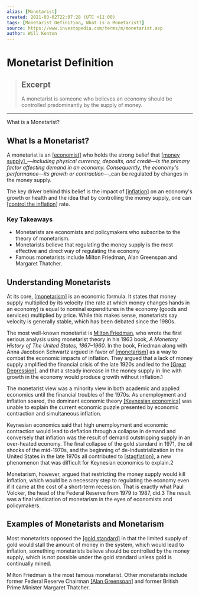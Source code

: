 ```yaml
---
alias: [Monetarist]
created: 2021-03-02T22:07:28 (UTC +11:00)
tags: [Monetarist Definition, What is a Monetarist?]
source: https://www.investopedia.com/terms/m/monetarist.asp
author: Will Kenton
---
```


# Monetarist Definition

> ## Excerpt
> A monetarist is someone who believes an economy should be controlled predominantly by the supply of money.

---

What is a Monetarist?
## What Is a Monetarist?

A monetarist is an [[economist]](https://www.investopedia.com/terms/e/economist.asp) who holds the strong belief that [[money supply]](https://www.investopedia.com/terms/m/moneysupply.asp)_—_including physical currency, deposits, and credit_—_is the primary factor affecting demand in an economy. Consequently, the economy's performance_—_its growth or contraction_—_can be regulated by changes in the money supply.

The key driver behind this belief is the impact of [[inflation]](https://www.investopedia.com/terms/i/inflation.asp) on an economy's growth or health and the idea that by controlling the money supply, one can [[control the inflation]](https://www.investopedia.com/video/play/what-is-inflation/) rate.

### Key Takeaways

-   Monetarists are economists and policymakers who subscribe to the theory of monetarism.
-   Monetarists believe that regulating the money supply is the most effective and direct way of regulating the economy
-   Famous monetarists include Milton Friedman, Alan Greenspan and Margaret Thatcher.

## Understanding Monetarists

At its core, [[monetarism]](https://www.investopedia.com/terms/m/monetarism.asp) is an economic formula. It states that money supply multiplied by its velocity (the rate at which money changes hands in an economy) is equal to nominal expenditures in the economy (goods and services) multiplied by price. While this makes sense, monetarists say velocity is generally stable, which has been debated since the 1980s.

The most well-known monetarist is [Milton Friedman](https://www.investopedia.com/terms/m/milton-friedman.asp), who wrote the first serious analysis using monetarist theory in his 1963 book, _A Monetary History of The United States, 1867–1960_. In the book, Friedman along with Anna Jacobson Schwartz argued in favor of [[monetarism]](https://www.investopedia.com/terms/m/monetarism.asp) as a way to combat the economic impacts of inflation. They argued that a lack of money supply amplified the financial crisis of the late 1920s and led to the [[Great Depression]](https://www.investopedia.com/terms/g/great_depression.asp), and that a steady increase in the money supply in line with growth in the economy would produce growth without inflation.1

The monetarist view was a minority view in both academic and applied economics until the financial troubles of the 1970s. As unemployment and inflation soared, the dominant economic theory [[Keynesian economics]](https://www.investopedia.com/terms/k/keynesianeconomics.asp) was unable to explain the current economic puzzle presented by economic contraction and simultaneous inflation.

Keynesian economics said that high unemployment and economic contraction would lead to deflation through a collapse in demand and conversely that inflation was the result of demand outstripping supply in an over-heated economy. The final collapse of the gold standard in 1971, the oil shocks of the mid-1970s, and the beginning of de-industrialization in the United States in the late 1970s all contributed to [[stagflation]](https://www.investopedia.com/terms/s/stagflation.asp), a new phenomenon that was difficult for Keynesian economics to explain.2

Monetarism, however, argued that restricting the money supply would kill inflation, which would be a necessary step to regulating the economy even if it came at the cost of a short-term recession. That is exactly what Paul Volcker, the head of the Federal Reserve from 1979 to 1987, did.3 The result was a final vindication of monetarism in the eyes of economists and policymakers.

## Examples of Monetarists and Monetarism

Most monetarists opposed the [[gold standard]](https://www.investopedia.com/ask/answers/09/gold-standard.asp) in that the limited supply of gold would stall the amount of money in the system, which would lead to inflation, something monetarists believe should be controlled by the money supply, which is not possible under the gold standard unless gold is continually mined. 

Milton Friedman is the most famous monetarist. Other monetarists include former Federal Reserve Chairman [[Alan Greenspan]](https://www.investopedia.com/terms/a/alangreenspan.asp) and former British Prime Minister Margaret Thatcher.
